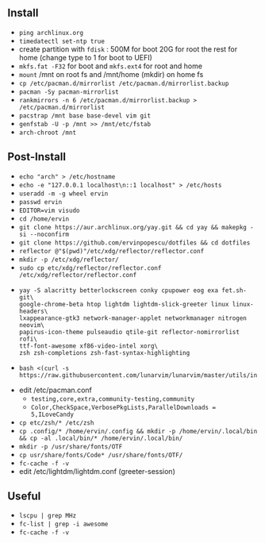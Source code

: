 ## Install

* `ping archlinux.org`
* `timedatectl set-ntp true`
* create partition with `fdisk` : 500M for boot 20G for root the rest for home (change type to 1 for boot to UEFI)
* `mkfs.fat -F32` for boot and `mkfs.ext4` for root and home
* `mount` /mnt on root fs and /mnt/home (mkdir) on home fs
* `cp /etc/pacman.d/mirrorlist /etc/pacman.d/mirrorlist.backup`
* `pacman -Sy pacman-mirrorlist`
* `rankmirrors -n 6 /etc/pacman.d/mirrorlist.backup > /etc/pacman.d/mirrorlist`
* `pacstrap /mnt base base-devel vim git`
* `genfstab -U -p /mnt >> /mnt/etc/fstab`
* `arch-chroot /mnt`

## Post-Install

* `echo "arch" > /etc/hostname`
* `echo -e "127.0.0.1 localhost\n::1 localhost" > /etc/hosts`
* `useradd -m -g wheel ervin` 
* `passwd ervin` 
* `EDITOR=vim visudo`
* `cd /home/ervin`
* `git clone https://aur.archlinux.org/yay.git && cd yay && makepkg -si --noconfirm`
* `git clone https://github.com/ervinpopescu/dotfiles && cd dotfiles`
* `reflector @"$(pwd)"/etc/xdg/reflector/reflector.conf` 
* `mkdir -p /etc/xdg/reflector/`
* `sudo cp etc/xdg/reflector/reflector.conf /etc/xdg/reflector/reflector.conf `
* 
    ```
    yay -S alacritty betterlockscreen conky cpupower eog exa fet.sh-git\
    google-chrome-beta htop lightdm lightdm-slick-greeter linux linux-headers\
    lxappearance-gtk3 network-manager-applet networkmanager nitrogen neovim\
    papirus-icon-theme pulseaudio qtile-git reflector-nomirrorlist rofi\
    ttf-font-awesome xf86-video-intel xorg\
    zsh zsh-completions zsh-fast-syntax-highlighting
    ``` 
* 
  ```
  bash <(curl -s https://raw.githubusercontent.com/lunarvim/lunarvim/master/utils/installer/install.sh)
  ```
* edit /etc/pacman.conf 
  * ```testing,core,extra,community-testing,community```
  * ```Color,CheckSpace,VerbosePkgLists,ParallelDownloads = 5,ILoveCandy```
* `cp etc/zsh/* /etc/zsh`
* `cp .config/* /home/ervin/.config && mkdir -p /home/ervin/.local/bin && cp -al .local/bin/* /home/ervin/.local/bin/`
* `mkdir -p /usr/share/fonts/OTF`
* `cp usr/share/fonts/Code* /usr/share/fonts/OTF/`
* `fc-cache -f -v` 
* edit /etc/lightdm/lightdm.conf (greeter-session)
 
## Useful

* `lscpu | grep MHz`
* `fc-list | grep -i awesome`
* `fc-cache -f -v`


